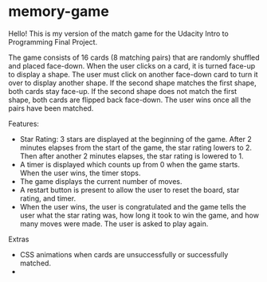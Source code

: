 # memory-game

Hello! This is my version of the match game for the Udacity Intro to Programming Final Project. 

The game consists of 16 cards (8 matching pairs) that are randomly shuffled and placed face-down. When the user clicks on a card, it is turned face-up to display a shape. The user must click on another face-down card to turn it over to display another shape. If the second shape matches the first shape, both cards stay face-up. If the second shape does not match the first shape, both cards are flipped back face-down. The user wins once all the pairs have been matched.

Features:
- Star Rating: 3 stars are displayed at the beginning of the game. After 2 minutes elapses from the start of the game, the star rating lowers to 2. Then after another 2 minutes elapses, the star rating is lowered to 1.
- A timer is displayed which counts up from 0 when the game starts. When the user wins, the timer stops.
- The game displays the current number of moves.
- A restart button is present to allow the user to reset the board, star rating, and timer.
- When the user wins, the user is congratulated and the game tells the user what the star rating was, how long it took to win the game, and how many moves were made. The user is asked to play again.

Extras
- CSS animations when cards are unsuccessfully or successfully matched.
- 
